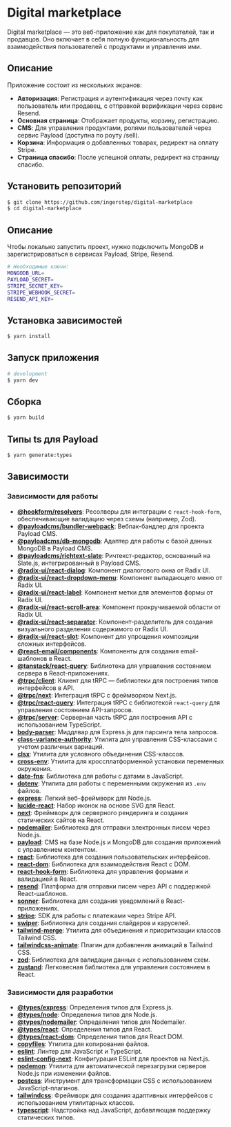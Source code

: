 # Digital marketplace

Digital marketplace — это веб-приложение как для покупателей, так и продавцов. Оно включает в себя полную функциональность для взаимодействия пользователей с продуктами и управления ими.

## Описание

Приложение состоит из нескольких экранов:

- **Авторизация**: Регистрация и аутентификация через почту как пользователь или продавец, c отправкой верификации через сервис Resend.
- **Основная страница**: Отображает продукты, корзину, регистрацию.
- **CMS**: Для управления продуктами, ролями пользователей через сервис Payload (доступна по роуту /sell).
- **Корзина**: Информация о добавленных товарах, редирект на оплату Stripe.
- **Страница спасибо**: После успешной оплаты, редирект на страницу спасибо.

## Установить репозиторий

```bash
$ git clone https://github.com/ingerstep/digital-marketplace
$ cd digital-marketplace
```

## Описание

Чтобы локально запустить проект, нужно подключить MongoDB и зарегистрироваться в сервисах Payload, Stripe, Resend.

```bash
# Необходимые ключи:
MONGODB_URL=
PAYLOAD_SECRET=
STRIPE_SECRET_KEY=
STRIPE_WEBHOOK_SECRET=
RESEND_API_KEY=
```

## Установка зависимостей

```bash
$ yarn install
```

## Запуск приложения

```bash
# development
$ yarn dev
```

## Cборка

```bash
$ yarn build
```

## Типы ts для Payload

```bash
$ yarn generate:types
```

## Зависимости

### Зависимости для работы
- **[@hookform/resolvers](https://www.npmjs.com/package/@hookform/resolvers)**: Ресолверы для интеграции с `react-hook-form`, обеспечивающие валидацию через схемы (например, Zod).
- **[@payloadcms/bundler-webpack](https://www.npmjs.com/package/@payloadcms/bundler-webpack)**: Вебпак-бандлер для проекта Payload CMS.
- **[@payloadcms/db-mongodb](https://www.npmjs.com/package/@payloadcms/db-mongodb)**: Адаптер для работы с базой данных MongoDB в Payload CMS.
- **[@payloadcms/richtext-slate](https://www.npmjs.com/package/@payloadcms/richtext-slate)**: Ричтекст-редактор, основанный на Slate.js, интегрированный в Payload CMS.
- **[@radix-ui/react-dialog](https://www.npmjs.com/package/@radix-ui/react-dialog)**: Компонент диалогового окна от Radix UI.
- **[@radix-ui/react-dropdown-menu](https://www.npmjs.com/package/@radix-ui/react-dropdown-menu)**: Компонент выпадающего меню от Radix UI.
- **[@radix-ui/react-label](https://www.npmjs.com/package/@radix-ui/react-label)**: Компонент метки для элементов формы от Radix UI.
- **[@radix-ui/react-scroll-area](https://www.npmjs.com/package/@radix-ui/react-scroll-area)**: Компонент прокручиваемой области от Radix UI.
- **[@radix-ui/react-separator](https://www.npmjs.com/package/@radix-ui/react-separator)**: Компонент-разделитель для создания визуального разделения содержимого от Radix UI.
- **[@radix-ui/react-slot](https://www.npmjs.com/package/@radix-ui/react-slot)**: Компонент для упрощения композиции сложных интерфейсов.
- **[@react-email/components](https://www.npmjs.com/package/@react-email/components)**: Компоненты для создания email-шаблонов в React.
- **[@tanstack/react-query](https://www.npmjs.com/package/@tanstack/react-query)**: Библиотека для управления состоянием сервера в React-приложениях.
- **[@trpc/client](https://www.npmjs.com/package/@trpc/client)**: Клиент для tRPC — библиотеки для построения типов интерфейсов в API.
- **[@trpc/next](https://www.npmjs.com/package/@trpc/next)**: Интеграция tRPC с фреймворком Next.js.
- **[@trpc/react-query](https://www.npmjs.com/package/@trpc/react-query)**: Интеграция tRPC с библиотекой `react-query` для управления состоянием API-запросов.
- **[@trpc/server](https://www.npmjs.com/package/@trpc/server)**: Серверная часть tRPC для построения API с использованием TypeScript.
- **[body-parser](https://www.npmjs.com/package/body-parser)**: Миддлвар для Express.js для парсинга тела запросов.
- **[class-variance-authority](https://www.npmjs.com/package/class-variance-authority)**: Утилита для управления CSS-классами с учетом различных вариаций.
- **[clsx](https://www.npmjs.com/package/clsx)**: Утилита для условного объединения CSS-классов.
- **[cross-env](https://www.npmjs.com/package/cross-env)**: Утилита для кроссплатформенной установки переменных окружения.
- **[date-fns](https://www.npmjs.com/package/date-fns)**: Библиотека для работы с датами в JavaScript.
- **[dotenv](https://www.npmjs.com/package/dotenv)**: Утилита для работы с переменными окружения из `.env` файлов.
- **[express](https://www.npmjs.com/package/express)**: Легкий веб-фреймворк для Node.js.
- **[lucide-react](https://www.npmjs.com/package/lucide-react)**: Набор иконок на основе SVG для React.
- **[next](https://www.npmjs.com/package/next)**: Фреймворк для серверного рендеринга и создания статических сайтов на React.
- **[nodemailer](https://www.npmjs.com/package/nodemailer)**: Библиотека для отправки электронных писем через Node.js.
- **[payload](https://www.npmjs.com/package/payload)**: CMS на базе Node.js и MongoDB для создания приложений с управлением контентом.
- **[react](https://www.npmjs.com/package/react)**: Библиотека для создания пользовательских интерфейсов.
- **[react-dom](https://www.npmjs.com/package/react-dom)**: Библиотека для взаимодействия React с DOM.
- **[react-hook-form](https://www.npmjs.com/package/react-hook-form)**: Библиотека для управления формами и валидацией в React.
- **[resend](https://www.npmjs.com/package/resend)**: Платформа для отправки писем через API с поддержкой React-шаблонов.
- **[sonner](https://www.npmjs.com/package/sonner)**: Библиотека для создания уведомлений в React-приложениях.
- **[stripe](https://www.npmjs.com/package/stripe)**: SDK для работы с платежами через Stripe API.
- **[swiper](https://www.npmjs.com/package/swiper)**: Библиотека для создания слайдеров и каруселей.
- **[tailwind-merge](https://www.npmjs.com/package/tailwind-merge)**: Утилита для объединения и приоритизации классов Tailwind CSS.
- **[tailwindcss-animate](https://www.npmjs.com/package/tailwindcss-animate)**: Плагин для добавления анимаций в Tailwind CSS.
- **[zod](https://www.npmjs.com/package/zod)**: Библиотека для валидации данных с использованием схем.
- **[zustand](https://www.npmjs.com/package/zustand)**: Легковесная библиотека для управления состоянием в React.

### Зависимости для разработки
- **[@types/express](https://www.npmjs.com/package/@types/express)**: Определения типов для Express.js.
- **[@types/node](https://www.npmjs.com/package/@types/node)**: Определения типов для Node.js.
- **[@types/nodemailer](https://www.npmjs.com/package/@types/nodemailer)**: Определения типов для Nodemailer.
- **[@types/react](https://www.npmjs.com/package/@types/react)**: Определения типов для React.
- **[@types/react-dom](https://www.npmjs.com/package/@types/react-dom)**: Определения типов для React DOM.
- **[copyfiles](https://www.npmjs.com/package/copyfiles)**: Утилита для копирования файлов.
- **[eslint](https://www.npmjs.com/package/eslint)**: Линтер для JavaScript и TypeScript.
- **[eslint-config-next](https://www.npmjs.com/package/eslint-config-next)**: Конфигурация ESLint для проектов на Next.js.
- **[nodemon](https://www.npmjs.com/package/nodemon)**: Утилита для автоматической перезагрузки серверов Node.js при изменении файлов.
- **[postcss](https://www.npmjs.com/package/postcss)**: Инструмент для трансформации CSS с использованием JavaScript-плагинов.
- **[tailwindcss](https://www.npmjs.com/package/tailwindcss)**: Фреймворк для создания адаптивных интерфейсов с использованием утилитарных классов.
- **[typescript](https://www.npmjs.com/package/typescript)**: Надстройка над JavaScript, добавляющая поддержку статических типов.
